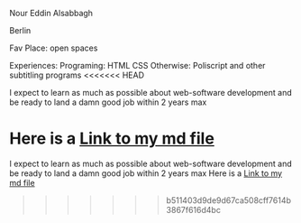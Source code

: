 Nour Eddin Alsabbagh

Berlin

Fav Place: open spaces

Experiences: Programing: HTML CSS Otherwise: Poliscript and other subtitling programs
<<<<<<< HEAD

I expect to learn as much as possible about web-software development and be ready to land a damn good job within 2 years max

Here is a [Link to my md file](https://github.com/noureddinalsabbagh/profiles_21e5-2/blob/main/nour.md)
=======
I expect to learn as much as possible about web-software development and be ready to land a damn good job within 2 years max
Here is a [Link to my md file](https://github.com/noureddinalsabbagh/profiles_21e5-2/blob/main/nour.md)
>>>>>>> b511403d9de9d67ca508cff7614b3867f616d4bc
